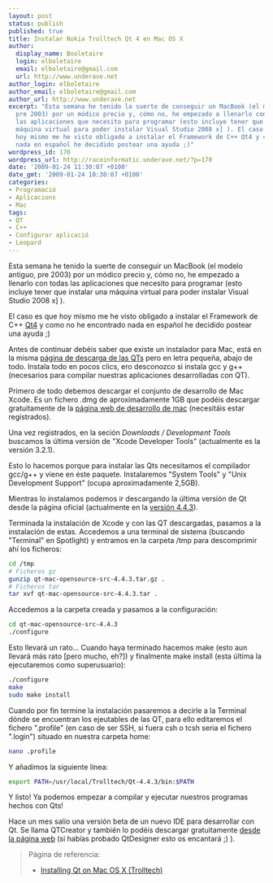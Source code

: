 ```yaml
---
layout: post
status: publish
published: true
title: Instalar Nokia Trolltech Qt 4 en Mac OS X
author:
  display_name: Booletaire
  login: elboletaire
  email: elboletaire@gmail.com
  url: http://www.underave.net
author_login: elboletaire
author_email: elboletaire@gmail.com
author_url: http://www.underave.net
excerpt: "Esta semana he tenido la suerte de conseguir un MacBook (el modelo antiguo,
  pre 2003) por un módico precio y, cómo no, he empezado a llenarlo con todas
  las aplicaciones que necesito para programar (esto incluye tener que instalar una
  máquina virtual para poder instalar Visual Studio 2008 x] ). El caso es que
  hoy mismo me he visto obligado a instalar el Framework de C++ Qt4 y como no he encontrado
  nada en español he decidido postear una ayuda ;)"
wordpress_id: 170
wordpress_url: http://racoinformatic.underave.net/?p=170
date: '2009-01-24 11:30:07 +0100'
date_gmt: '2009-01-24 10:30:07 +0100'
categories:
- Programació
- Aplicacions
- Mac
tags:
- QT
- C++
- Configurar aplicació
- Leopard
---
```


Esta semana he tenido la suerte de conseguir un MacBook (el modelo antiguo, pre 2003) por un módico precio y, cómo no, he empezado a llenarlo con todas las aplicaciones que necesito para programar (esto incluye tener que instalar una máquina virtual para poder instalar Visual Studio 2008 x] ).

El caso es que hoy mismo me he visto obligado a instalar el Framework de C++ <a title="Ir a QTsoftware.com" href="http://www.qtsoftware.com/" target="_blank">Qt4</a> y como no he encontrado nada en español he decidido postear una ayuda ;)

Antes de continuar debéis saber que existe un instalador para Mac, está en la misma <a href="http://www.qtsoftware.com/downloads/opensource/appdev/mac-os-cpp" target="_blank">página de descarga de las QTs</a> pero en letra pequeña, abajo de todo. Instala todo en pocos clics, ero desconozco si instala gcc y g++ (necesarios para compilar nuestras aplicaciones desarrolladas con QT).

Primero de todo debemos descargar el conjunto de desarrollo de Mac Xcode. Es un fichero .dmg de aproximadamente 1GB que podéis descargar gratuitamente de la <a title="Apple Developer Connection" href="http://connect.apple.com" target="_blank">página web de desarrollo de mac</a> (necesitáis estar registrados).

<a id="more"></a><a id="more-170"></a>
Una vez registrados, en la seción <em>Downloads / Development Tools</em> buscamos la última versión de "Xcode Developer Tools" (actualmente es la versión 3.2.1).

Esto lo hacemos porque para instalar las Qts necesitamos el compilador gcc/g++ y viene en éste paquete. Instalaremos "System Tools" y "Unix Development Support" (ocupa aproximadamente 2,5GB).

Mientras lo instalamos podemos ir descargando la última versión de Qt desde la página oficial (actualmente en la <a title="Descargar QTs" href="http://www.qtsoftware.com/downloads/opensource/appdev" target="_blank">versión 4.4.3</a>).

Terminada la instalación de Xcode y con las QT descargadas, pasamos a la instalación de estas. Accedemos a una terminal de sistema (buscando "Terminal" en Spotlight) y entramos en la carpeta /tmp para descomprimir ahí los ficheros:

~~~bash
cd /tmp
# Ficheros gz
gunzip qt-mac-opensource-src-4.4.3.tar.gz .
# Ficheros tar
tar xvf qt-mac-opensource-src-4.4.3.tar .
~~~

Accedemos a la carpeta creada y pasamos a la configuración:

~~~bash
cd qt-mac-opensource-src-4.4.3
./configure
~~~

Esto llevará un rato... Cuando haya terminado hacemos make (esto aun llevará más rato [pero mucho, eh?]) y finalmente make install (esta última la ejecutaremos como superusuario):

~~~bash
./configure
make
sudo make install
~~~

Cuando por fin termine la instalación pasaremos a decirle a la Terminal dónde se encuentran los ejeutables de las QT, para ello editaremos el fichero ".profile" (en caso de ser SSH, si fuera csh o tcsh seria el fichero ".login") situado en nuestra carpeta home:

~~~bash
nano .profile
~~~

Y añadimos la siguiente línea:

~~~bash
export PATH=/usr/local/Trolltech/Qt-4.4.3/bin:$PATH
~~~

Y listo! Ya podemos empezar a compilar y ejecutar nuestros programas hechos con Qts!

Hace un mes salío una versión beta de un nuevo IDE para desarrollar con Qt. Se llama QTCreator y también lo podéis descargar gratuitamente <a title="Descargar QTCreator" href="http://www.qtsoftware.com/developer/qt-creator/qt-creator" target="_blank">desde la página web</a> (si habías probado QtDesigner esto os encantará ;) ).

<blockquote>
  Página de referencia:
  <ul>
    <li><a href="http://doc.trolltech.com/4.4/install-mac.html" target="_blank">Installing Qt on Mac OS X (Trolltech)</a></li>
  </ul>
</blockquote>
